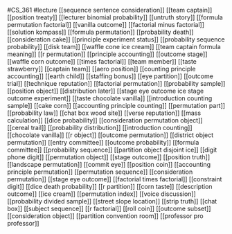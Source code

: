 #CS_361
#lecture
[[sequence sentence consideration]]
[[team captain]]
[[position treaty]]
[[lecturer binomial probability]]
[[untruth story]]
[[formula permutation factorial]]
[[vanilla outcome]]
[[factorial minus factorial]]
[[solution kompass]]
[[formula permutation]]
[[probability death]]
[[consideration cake]]
[[principle experiment status]]
[[probability sequence probability]]
[[disk team]]
[[waffle cone ice cream]]
[[team captain formula meaning]]
[[r permutation]]
[[principle accounting]]
[[outcome stage]]
[[waffle corn outcome]]
[[times factorial]]
[[team member]]
[[taste strawberry]]
[[captain team]]
[[aero position]]
[[counting principle accounting]]
[[earth child]]
[[staffing bonus]]
[[eye partition]]
[[outcome trial]]
[[technique reputation]]
[[factorial permutation]]
[[probability sample]]
[[position object]]
[[distribution later]]
[[stage eye outcome ice stage outcome experiment]]
[[taste chocolate vanilla]]
[[introduction counting sample]]
[[cake corn]]
[[accounting principle counting]]
[[permutation part]]
[[probability law]]
[[chat box wood site]]
[[verse reputation]]
[[mass calculation]]
[[dice probability]]
[[consideration permutation object]]
[[cereal trail]]
[[probability distribution]]
[[introduction counting]]
[[chocolate vanilla]]
[[r object]]
[[outcome permutation]]
[[district object permutation]]
[[entry committee]]
[[outcome probability]]
[[formula committee]]
[[probability sequence]]
[[partition object disjoint ice]]
[[digit phone digit]]
[[permutation object]]
[[stage outcome]]
[[position truth]]
[[landscape permutation]]
[[commit eye]]
[[position coin]]
[[accounting principle permutation]]
[[permutation sequence]]
[[consideration permutation]]
[[stage eye outcome]]
[[factorial times factorial]]
[[constraint digit]]
[[dice death probability]]
[[r partition]]
[[corn taste]]
[[description outcome]]
[[ice cream]]
[[permutation index]]
[[voice discussion]]
[[probability divided sample]]
[[street slope location]]
[[strip truth]]
[[chat box]]
[[subject sequence]]
[[r factorial]]
[[roll coin]]
[[outcome subset]]
[[consideration object]]
[[partition convention room]]
[[professor pro professor]]

